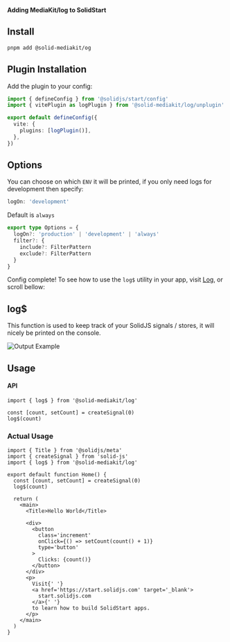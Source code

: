 **Adding MediaKit/log to SolidStart**

## Install

```sh
pnpm add @solid-mediakit/og
```

## Plugin Installation

Add the plugin to your config:

```ts
import { defineConfig } from '@solidjs/start/config'
import { vitePlugin as logPlugin } from '@solid-mediakit/log/unplugin'

export default defineConfig({
  vite: {
    plugins: [logPlugin()],
  },
})
```

## Options

You can choose on which `ENV` it will be printed, if you only need logs for development then specify:

```ts
logOn: 'development'
```

Default is `always`

```ts
export type Options = {
  logOn?: 'production' | 'development' | 'always'
  filter?: {
    include?: FilterPattern
    exclude?: FilterPattern
  }
}
```

Config complete! To see how to use the `log$` utility in your app, visit [Log](https://mediakit-taupe.vercel.app/log/install), or scroll bellow:

## log$

This function is used to keep track of your SolidJS signals / stores, it will nicely be printed on the console.

![Output Example](https://github.com/user-attachments/assets/80054efb-844d-4fc9-b3df-1bf51532b3c1)

## Usage

#### API

```tsx
import { log$ } from '@solid-mediakit/log'

const [count, setCount] = createSignal(0)
log$(count)
```

### Actual Usage

```tsx
import { Title } from '@solidjs/meta'
import { createSignal } from 'solid-js'
import { log$ } from '@solid-mediakit/log'

export default function Home() {
  const [count, setCount] = createSignal(0)
  log$(count)

  return (
    <main>
      <Title>Hello World</Title>

      <div>
        <button
          class='increment'
          onClick={() => setCount(count() + 1)}
          type='button'
        >
          Clicks: {count()}
        </button>
      </div>
      <p>
        Visit{' '}
        <a href='https://start.solidjs.com' target='_blank'>
          start.solidjs.com
        </a>{' '}
        to learn how to build SolidStart apps.
      </p>
    </main>
  )
}
```
